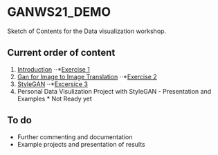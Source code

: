 # GANWS21_DEMO

Sketch of Contents for the Data visualization workshop.

## Current order of content
1. [Introduction]()
  ⋅⋅*[Exercise 1]()
2. [Gan for Image to Image  Translation]()
  ⋅⋅*[Exercise 2]()
3. [StyleGAN]()
  ⋅⋅*[Excersice 3]()
4. Personal Data Visulization Project with StyleGAN - Presentation and Examples * Not Ready yet

## To do
- Further commenting and documentation 
- Example projects and presentation of results 
